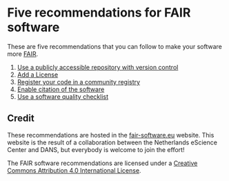 # Five recommendations for FAIR software

These are five recommendations that you can follow to make your software more [FAIR](fair.md).

 1. [Use a publicly accessible repository with version control](repository.md)
 2. [Add a License](license.md)
 3. [Register your code in a community registry](registry.md)
 4. [Enable citation of the software](citation.md)
 5. [Use a software quality checklist](checklist.md)

## Credit

These recommendations are hosted in the [fair-software.eu](https://fair-software.eu/) website. This website is the result of a collaboration between the Netherlands eScience Center and DANS, but everybody is welcome to join the effort!

The FAIR software recommendations are licensed under a [Creative Commons Attribution 4.0 International License](LICENSE).
